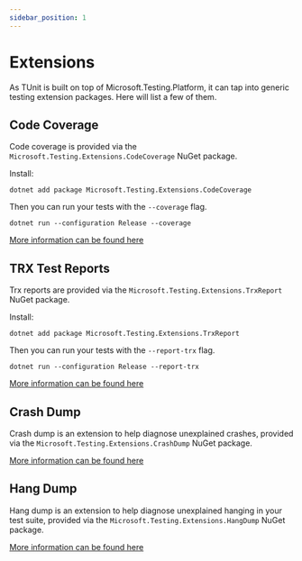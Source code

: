 ```yaml
---
sidebar_position: 1
---
```


# Extensions

As TUnit is built on top of Microsoft.Testing.Platform, it can tap into generic testing extension packages.
Here will list a few of them.

## Code Coverage
Code coverage is provided via the `Microsoft.Testing.Extensions.CodeCoverage` NuGet package.

Install:
```
dotnet add package Microsoft.Testing.Extensions.CodeCoverage
```
Then you can run your tests with the `--coverage` flag.
```
dotnet run --configuration Release --coverage
```

[More information can be found here](https://learn.microsoft.com/en-us/dotnet/core/testing/unit-testing-platform-extensions-code-coverage)

## TRX Test Reports
Trx reports are provided via the `Microsoft.Testing.Extensions.TrxReport` NuGet package.

Install:
```
dotnet add package Microsoft.Testing.Extensions.TrxReport
```
Then you can run your tests with the `--report-trx` flag.
```
dotnet run --configuration Release --report-trx
```

[More information can be found here](https://learn.microsoft.com/en-us/dotnet/core/testing/unit-testing-platform-extensions-test-reports)

## Crash Dump
Crash dump is an extension to help diagnose unexplained crashes, provided via the `Microsoft.Testing.Extensions.CrashDump` NuGet package.

[More information can be found here](https://learn.microsoft.com/en-us/dotnet/core/testing/unit-testing-platform-extensions-diagnostics)

## Hang Dump
Hang dump is an extension to help diagnose unexplained hanging in your test suite, provided via the `Microsoft.Testing.Extensions.HangDump` NuGet package.

[More information can be found here](https://learn.microsoft.com/en-us/dotnet/core/testing/unit-testing-platform-extensions-diagnostics)
